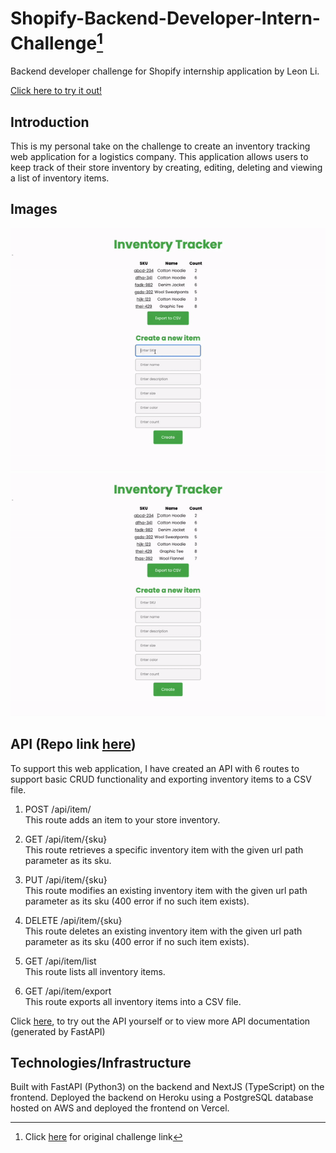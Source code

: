 # Shopify-Backend-Developer-Intern-Challenge[^1]
Backend developer challenge for Shopify internship application by Leon Li.

[Click here to try it out!](https://leonli-shopify-backend-challenge.vercel.app/)

## Introduction
This is my personal take on the challenge to create an inventory tracking web application for a logistics company. This application allows users to keep track of their store inventory by creating, editing, deleting and viewing a list of inventory items.

## Images
![adding an item](images/add_item.gif)
![exporting items](images/export_items.gif)


## API (Repo link [here](https://github.com/leon-li1/Shopify-Backend-Developer-Intern-Challenge-Server))

To support this web application, I have created an API with 6 routes to support basic CRUD functionality and exporting inventory items to a CSV file.

1. POST /api/item/ \
This route adds an item to your store inventory.

2. GET /api/item/{sku} \
This route retrieves a specific inventory item with the given url path parameter as its sku.

3. PUT /api/item/{sku} \
This route modifies an existing inventory item with the given url path parameter as its sku (400 error if no such item exists).

4. DELETE /api/item/{sku} \
This route deletes an existing inventory item with the given url path parameter as its sku (400 error if no such item exists).

5. GET /api/item/list \
This route lists all inventory items.

6. GET /api/item/export \
This route exports all inventory items into a CSV file.

Click [here](https://inventory-tracker-server.herokuapp.com/docs), to try out the API yourself or to view more API documentation (generated by FastAPI)

## Technologies/Infrastructure
Built with FastAPI (Python3) on the backend and NextJS (TypeScript) on the frontend.
Deployed the backend on Heroku using a PostgreSQL database hosted on AWS and deployed the frontend on Vercel.

[^1]: Click [here](https://docs.google.com/document/d/1z9LZ_kZBUbg-O2MhZVVSqTmvDko5IJWHtuFmIu_Xg1A/edit#) for original challenge link
